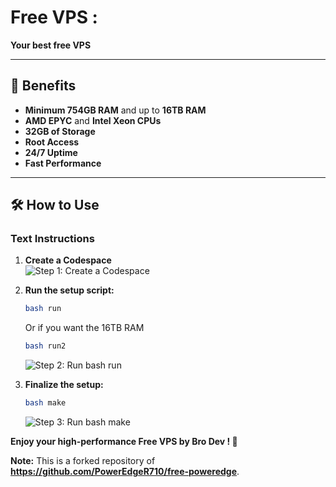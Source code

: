 
# Free VPS :
**Your best free VPS**

---

## 🚀 Benefits  
- **Minimum 754GB RAM** and up to **16TB RAM**  
- **AMD EPYC** and **Intel Xeon CPUs**  
- **32GB of Storage**  
- **Root Access**  
- **24/7 Uptime**  
- **Fast Performance**

---

## 🛠️ How to Use  

### **Text Instructions**  

1. **Create a Codespace**  
   ![Step 1: Create a Codespace](https://github.com/user-attachments/assets/119a3636-4dc4-4193-925d-4ae9701c2b85)

2. **Run the setup script:**  
   ```bash
   bash run
   ```
   Or if you want the 16TB RAM
   ```bash
   bash run2
   ```
   ![Step 2: Run bash run](https://github.com/user-attachments/assets/c5488afc-edf0-4478-b4aa-50664ace2878)  

4. **Finalize the setup:**  
   ```bash
   bash make
   ```  
   ![Step 3: Run bash make](https://github.com/user-attachments/assets/38127672-c874-45cc-a109-fbf0789d9685)


**Enjoy your high-performance Free VPS by Bro Dev ! 🚀**

**Note:** This is a forked repository of **https://github.com/PowerEdgeR710/free-poweredge**. 
